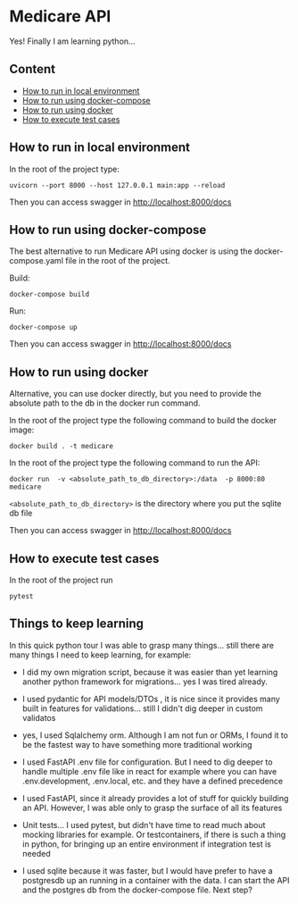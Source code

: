 # Medicare API

Yes! Finally I am learning python... 

## Content

* [How to run in local environment](#how-to-run-in-local-environment)
* [How to run using docker-compose](#how-to-run-using-docker-compose)
* [How to run using docker](#how-to-run-using-docker)
* [How to execute test cases](#how-to-execute-test-cases)


## How to run in local environment

In the root of the project type:

```uvicorn --port 8000 --host 127.0.0.1 main:app --reload```

Then you can access swagger in [http://localhost:8000/docs](http://localhost:8000/docs)


## How to run using docker-compose

The best alternative to run Medicare API using docker is using the docker-compose.yaml file in the root of the project. 

Build:

```docker-compose build```

Run:

```docker-compose up```

Then you can access swagger in [http://localhost:8000/docs](http://localhost:8000/docs)


## How to run using docker

Alternative,  you can use docker directly, but you need to provide the absolute path to the db in the docker run command. 

In the root of the project type the following command to build the docker image:

```docker build . -t medicare```

In the root of the project type the following command to run the API:

```docker run  -v <absolute_path_to_db_directory>:/data  -p 8000:80 medicare```

```<absolute_path_to_db_directory>``` is the directory where you put the sqlite db file

Then you can access swagger in [http://localhost:8000/docs](http://localhost:8000/docs)


## How to execute test cases

In the root of the project run

```pytest```

## Things to keep learning

In this quick python tour I was able to grasp many things... still there are many things I need to keep learning, for example:

* I did my own migration script, because it was easier than yet learning another python framework for migrations... yes I was tired already. 

* I used pydantic for API models/DTOs , it is nice since it provides many built in features for validations... still I didn't dig deeper in custom validatos

* yes, I used Sqlalchemy orm. Although I am not fun or ORMs, I found it to be the fastest way to have something more traditional working

* I used FastAPI .env file for configuration. But I need to dig deeper to handle multiple .env file like in react for example where you can have .env.development, .env.local, etc. and they have a defined precedence

* I used FastAPI, since it already provides a lot of stuff for quickly building an API. However, I was able only to grasp the surface of all its features

* Unit tests... I used pytest, but didn't have time to read much about mocking libraries for example. Or testcontainers, if there is such a thing in python, for bringing up an entire environment if integration test is needed

* I used sqlite because it was faster, but I would have prefer to have a postgresdb up an running in a container with the data. I can start the API and the postgres db from the docker-compose file. Next step?

